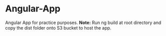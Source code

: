 # Angular-App
Angular App for practice purposes.
**Note:** Run ng build at root directory and copy the dist folder onto S3 bucket to host the app.
